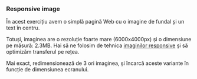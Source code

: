 ### Responsive image

În acest exercițiu avem o simplă pagină Web cu o imagine de fundal și un text în centru.

Totuși, imaginea are o rezoluție foarte mare (6000x4000px) și o dimensiune pe măsură: 2.3MB. Hai să ne folosim de tehnica [imaginilor responsive]() și să optimizăm transferul pe rețea.

Mai exact, redimensionează de 3 ori imaginea, și încarcă aceste variante în funcție de dimensiunea ecranului. 